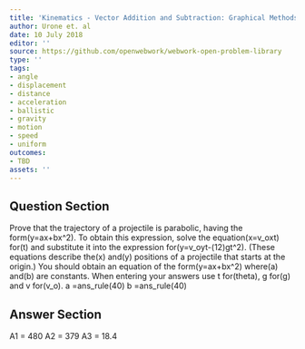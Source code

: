 ```yaml
---
title: 'Kinematics - Vector Addition and Subtraction: Graphical Methods'
author: Urone et. al
date: 10 July 2018
editor: ''
source: https://github.com/openwebwork/webwork-open-problem-library
type: ''
tags:
- angle
- displacement
- distance
- acceleration
- ballistic
- gravity
- motion
- speed
- uniform
outcomes:
- TBD
assets: ''
---
```


## Question Section 

Prove that the trajectory of a projectile is parabolic, having the form(y=ax+bx^2). To obtain this expression, solve the equation(x=v_oxt) for(t) and substitute it into the expression for(y=v_oyt-(12)gt^2).
(These equations describe the(x) and(y) positions of a projectile that starts at the origin.) You should obtain an equation of the form(y=ax+bx^2) where(a) and(b) are constants.
When entering your answers use t for(theta), g for(g) and v for(v_o).
a =ans_rule(40)
b =ans_rule(40)

## Answer Section

A1 = 480
A2 = 379
A3 = 18.4